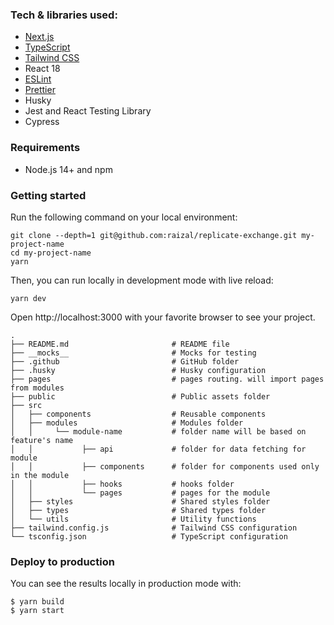 ### Tech & libraries used:

- [Next.js](https://nextjs.org)
- [TypeScript](https://www.typescriptlang.org)
- [Tailwind CSS](https://tailwindcss.com)
- React 18
- [ESLint](https://eslint.org)
- [Prettier](https://prettier.io)
- Husky
- Jest and React Testing Library
- Cypress

### Requirements

- Node.js 14+ and npm

### Getting started

Run the following command on your local environment:

```shell
git clone --depth=1 git@github.com:raizal/replicate-exchange.git my-project-name
cd my-project-name
yarn
```

Then, you can run locally in development mode with live reload:

```shell
yarn dev
```

Open http://localhost:3000 with your favorite browser to see your project.

```shell
.
├── README.md                       # README file
├── __mocks__                       # Mocks for testing
├── .github                         # GitHub folder
├── .husky                          # Husky configuration
├── pages                           # pages routing. will import pages from modules
├── public                          # Public assets folder
├── src
│   ├── components                  # Reusable components
│   ├── modules                     # Modules folder
│   │     └── module-name           # folder name will be based on feature's name 
│   │           ├── api             # folder for data fetching for module
│   │           ├── components      # folder for components used only in the module
│   │           ├── hooks           # hooks folder
│   │           └── pages           # pages for the module
│   ├── styles                      # Shared styles folder
│   ├── types                       # Shared types folder
│   └── utils                       # Utility functions
├── tailwind.config.js              # Tailwind CSS configuration
└── tsconfig.json                   # TypeScript configuration
```

### Deploy to production

You can see the results locally in production mode with:

```shell
$ yarn build
$ yarn start
```
